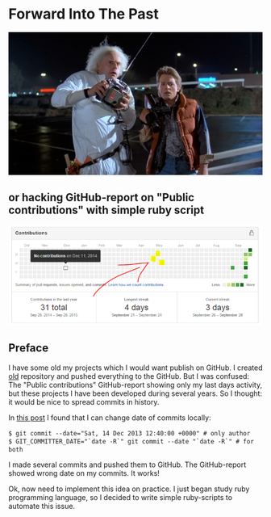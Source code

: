 # Forward Into The Past
![ProjectLogo](https://raw.githubusercontent.com/AlexKalinin/forward_into_the_past/master/logo.jpg)

## or hacking GitHub-report on "Public contributions" with simple ruby script
![ReportImage](https://raw.githubusercontent.com/AlexKalinin/forward_into_the_past/master/report_image.png)

## Preface
I have some old my projects which I would want publish on GitHub. I created [old](https://github.com/AlexKalinin/old) repository 
and pushed everything to the GitHub. But I was confused: The "Public contributions" GitHub-report showing only my last 
days activity, but these projects I have been developed during several years. So I thought: it would
be nice to spread commits in history. 

In [this post](http://eddmann.com/posts/changing-the-timestamp-of-a-previous-git-commit/) I found that I can change date 
of commits locally:

```
$ git commit --date="Sat, 14 Dec 2013 12:40:00 +0000" # only author
$ GIT_COMMITTER_DATE="`date -R`" git commit --date "`date -R`" # for both
```

I made several commits and pushed them to GitHub. The GitHub-report showed wrong date on my commits. It works!

Ok, now need to implement this idea on practice. I just began study ruby programming language, so I decided to write 
simple ruby-scripts to automate this issue.